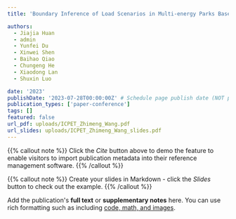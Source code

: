 ```yaml
---
title: 'Boundary Inference of Load Scenarios in Multi-energy Parks Based on Statistical Learning'

authors:
  - Jiajia Huan
  - admin
  - Yunfei Du
  - Xinwei Shen
  - Baihao Qiao
  - Chungeng He
  - Xiaodong Lan
  - Shuxin Luo

date: '2023'
publishDate: '2023-07-28T00:00:00Z' # Schedule page publish date (NOT publication's date).
publication_types: ['paper-conference']
tags: []
featured: false
url_pdf: uploads/ICPET_Zhimeng_Wang.pdf
url_slides: uploads/ICPET_Zhimeng_Wang_slides.pdf
---
```


{{% callout note %}}
Click the _Cite_ button above to demo the feature to enable visitors to import publication metadata into their reference management software.
{{% /callout %}}

{{% callout note %}}
Create your slides in Markdown - click the _Slides_ button to check out the example.
{{% /callout %}}

Add the publication's **full text** or **supplementary notes** here. You can use rich formatting such as including [code, math, and images](https://docs.hugoblox.com/content/writing-markdown-latex/).
